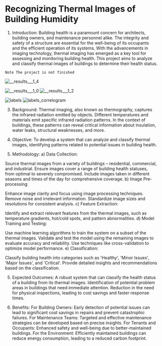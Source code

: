 # Recognizing Thermal Images of Building Humidity

1. Introduction:
Building health is a paramount concern for architects, building owners, and maintenance personnel alike. The integrity and safety of a structure are essential for the well-being of its occupants and the efficient operation of its systems. With the advancements in imaging technology, thermal imaging has emerged as a key tool for assessing and monitoring building health. This project aims to analyze and classify thermal images of buildings to determine their health status.

`Note The project is not finished`

![__results___1_4](https://github.com/Muhannad0101/Recognizing-Thermal-Images-of-Building-Humidity/assets/102443619/54027ae1-b233-4f7c-b6fe-ea4a0916bc9d)

![__results___1_0](https://github.com/Muhannad0101/Recognizing-Thermal-Images-of-Building-Humidity/assets/102443619/0742c66c-1929-4d1c-89bf-c247959167a1)
![__results___1_2](https://github.com/Muhannad0101/Recognizing-Thermal-Images-of-Building-Humidity/assets/102443619/08c2816d-6336-4cae-922e-ab0501b94221)

![labels](https://github.com/Muhannad0101/Recognizing-Thermal-Images-of-Building-Humidity/assets/102443619/d380557c-57b8-49a8-bdb1-62883d79dc62)
![labels_correlogram](https://github.com/Muhannad0101/Recognizing-Thermal-Images-of-Building-Humidity/assets/102443619/19d29f6d-ee31-4db1-9a81-c71b7a0d9496)


3. Background:
Thermal imaging, also known as thermography, captures the infrared radiation emitted by objects. Different temperatures and materials emit specific infrared radiation patterns. In the context of buildings, these patterns can reveal critical information about insulation, water leaks, structural weaknesses, and more.

4. Objective:
To develop a system that can analyze and classify thermal images, identifying patterns related to potential issues in building health.

5. Methodology:
a) Data Collection:

Source thermal images from a variety of buildings – residential, commercial, and industrial.
Ensure images cover a range of building health statuses, from optimal to severely compromised.
Include images taken in different seasons and times of the day for comprehensive coverage.
b) Image Pre-processing:

Enhance image clarity and focus using image processing techniques.
Remove noise and irrelevant information.
Standardize image sizes and resolutions for consistent analysis.
c) Feature Extraction:

Identify and extract relevant features from the thermal images, such as temperature gradients, hot/cold spots, and pattern abnormalities.
d) Model Training and Testing:

Use machine learning algorithms to train the system on a subset of the thermal images.
Validate and test the model using the remaining images to evaluate accuracy and reliability.
Use techniques like cross-validation to optimize model performance.
e) Classification:

Classify building health into categories such as 'Healthy', 'Minor Issues', 'Major Issues', and 'Critical'.
Provide detailed insights and recommendations based on the classification.

5. Expected Outcomes:
A robust system that can classify the health status of a building from its thermal images.
Identification of potential problem areas in buildings that need immediate attention.
Reduction in the need for physical inspections, leading to cost savings and faster response times.

6. Benefits:
For Building Owners: Early detection of potential issues can lead to significant cost savings in repairs and prevent catastrophic failures.
For Maintenance Teams: Targeted and effective maintenance strategies can be developed based on precise insights.
For Tenants and Occupants: Enhanced safety and well-being due to better-maintained buildings.
For the Environment: Efficiently maintained buildings can reduce energy consumption, leading to a reduced carbon footprint.
